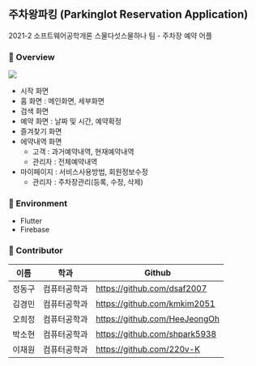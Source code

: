 ## 주차왕파킹 (Parkinglot Reservation Application) 
2021-2 소프트웨어공학개론 스물다섯스물하나 팀 - 주차장 예약 어플

### 🚗 Overview
![](https://velog.velcdn.com/images/ohhj1999/post/8a82867f-8031-4b44-9097-ae52a6e32934/image.PNG)

- 시작 화면
- 홈 화면 : 메인화면, 세부화면
- 검색 화면 
- 예약 화면 : 날짜 및 시간, 예약확정
- 즐겨찾기 화면 
- 에약내역 화면
  - 고객 : 과거예약내역, 현재예약내역
  - 관리자 : 전체예약내역 
- 마이페이지 : 서비스사용방법, 회원정보수정 
  - 관리자 : 주차장관리(등록, 수정, 삭제)

### 🚗 Environment

- Flutter
- Firebase


### 🚗 Contributor
|이름|학과|Github|
|---|---|---|
|정동구|컴퓨터공학과|https://github.com/dsaf2007|
|김경민|컴퓨터공학과|https://github.com/kmkim2051|
|오희정|컴퓨터공학과|https://github.com/HeeJeongOh|
|박소현|컴퓨터공학과|https://github.com/shpark5938|
|이재원|컴퓨터공학과|https://github.com/220v-K|
